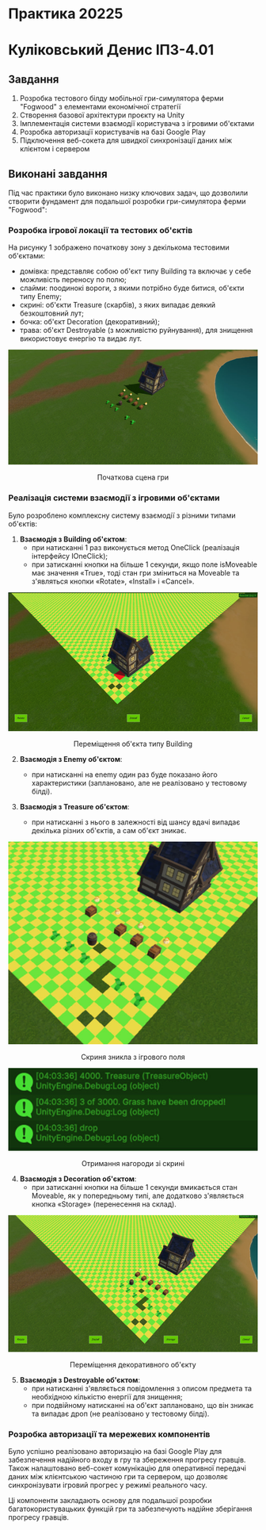 # Практика 20225
# Куліковський Денис IПЗ-4.01

## Завдання
1. Розробка тестового білду мобільної гри-симулятора ферми "Fogwood" з елементами економічної стратегії
2. Створення базової архітектури проєкту на Unity
3. Імплементація системи взаємодії користувача з ігровими об'єктами
4. Розробка авторизації користувачів на базі Google Play
5. Підключення веб-сокета для швидкої синхронізації даних між клієнтом і сервером

## Виконані завдання

Під час практики було виконано низку ключових задач, що дозволили створити фундамент для подальшої розробки гри-симулятора ферми "Fogwood":

### Розробка ігрової локації та тестових об'єктів

На рисунку 1 зображено початкову зону з декількома тестовими об'єктами:
- домівка: представляє собою об'єкт типу Building та включає у себе можливість переносу по полю;
- слайми: поодинокі вороги, з якими потрібно буде битися, об'єкти типу Enemy;
- скрині: об'єкти Treasure (скарбів), з яких випадає деякий безкоштовний лут;
- бочка: об'єкт Decoration (декоративний);
- трава: об'єкт Destroyable (з можливістю руйнування), для знищення використовує енергію та видає лут.

<p align="center">
    <img src="Screenshots/1.jpg" alt="Початкова сцена гри">
</p>
<p align="center">
    Початкова сцена гри
</p>

### Реалізація системи взаємодії з ігровими об'єктами

Було розроблено комплексну систему взаємодії з різними типами об'єктів:

1. **Взаємодія з Building об'єктом**:
   - при натисканні 1 раз виконується метод OneClick (реалізація інтерфейсу IOneClick);
   - при затисканні кнопки на більше 1 секунди, якщо поле isMoveable має значення «True», тоді стан гри зміниться на Moveable та з'являться кнопки «Rotate», «Install» і «Cancel».

<p align="center">
    <img src="Screenshots/2.jpg" alt="Переміщення об'єкта типу Building">
</p>
<p align="center">
    Переміщення об'єкта типу Building
</p>

2. **Взаємодія з Enemy об'єктом**:
   - при натисканні на enemy один раз буде показано його характеристики (заплановано, але не реалізовано у тестовому білді).

3. **Взаємодія з Treasure об'єктом**:
   - при натисканні з нього в залежності від шансу вдачі випадає декілька різних об'єктів, а сам об'єкт зникає.

<p align="center">
    <img src="Screenshots/3.jpg" alt="Скриня зникла з ігрового поля">
</p>
<p align="center">
    Скриня зникла з ігрового поля
</p>

<p align="center">
    <img src="Screenshots/4.jpg" alt="Отримання нагороди зі скрині">
</p>
<p align="center">
    Отримання нагороди зі скрині
</p>

4. **Взаємодія з Decoration об'єктом**:
   - при затисканні кнопки на більше 1 секунди вмикається стан Moveable, як у попередньому типі, але додатково з'являється кнопка «Storage» (перенесення на склад).

<p align="center">
    <img src="Screenshots/5.jpg" alt="Переміщення декоративного об'єкту">
</p>
<p align="center">
    Переміщення декоративного об'єкту
</p>

5. **Взаємодія з Destroyable об'єктом**:
   - при натисканні з'являється повідомлення з описом предмета та необхідною кількістю енергії для знищення;
   - при подвійному натисканні на об'єкт заплановано, що він зникає та випадає дроп (не реалізовано у тестовому білді).

### Розробка авторизації та мережевих компонентів

Було успішно реалізовано авторизацію на базі Google Play для забезпечення надійного входу в гру та збереження прогресу гравців. Також налаштовано веб-сокет комунікацію для оперативної передачі даних між клієнтською частиною гри та сервером, що дозволяє синхронізувати ігровий прогрес у режимі реального часу.

Ці компоненти закладають основу для подальшої розробки багатокористувацьких функцій гри та забезпечують надійне зберігання прогресу гравців.
